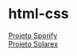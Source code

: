 # html-css
<a href="https://guilhermecunha1.github.io/html-css/Projetos/Spotify/index.html" target="_blank">Projeto Sporify</a>
<br>
<a href="https://guilhermecunha1.github.io/html-css/Projetos/Solarex/index.html" target="_blank">Projeto Solarex</a>
<br>
